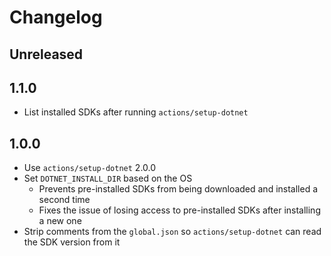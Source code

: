 # Changelog

## Unreleased

## 1.1.0

- List installed SDKs after running `actions/setup-dotnet`

## 1.0.0

- Use `actions/setup-dotnet` 2.0.0
- Set `DOTNET_INSTALL_DIR` based on the OS
  - Prevents pre-installed SDKs from being downloaded and installed a second time
  - Fixes the issue of losing access to pre-installed SDKs after installing a new one
- Strip comments from the `global.json` so `actions/setup-dotnet` can read the SDK version from it

